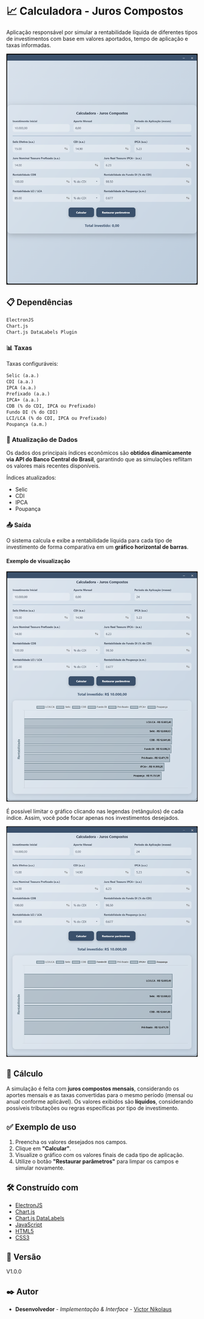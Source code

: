 
# 📈 Calculadora - Juros Compostos

Aplicação responsável por simular a rentabilidade líquida de diferentes tipos de investimentos com base em valores aportados, tempo de aplicação e taxas informadas.

<img src="./_imgs/exemplo_aplicacao.png" alt="Aplicacao" width="700"/>

## 📋 Dependências

```
ElectronJS
Chart.js
Chart.js DataLabels Plugin
```

### 📊 Taxas

Taxas configuráveis:

```
Selic (a.a.)
CDI (a.a.)
IPCA (a.a.)
Prefixado (a.a.)
IPCA+ (a.a.)
CDB (% do CDI, IPCA ou Prefixado)
Fundo DI (% do CDI)
LCI/LCA (% do CDI, IPCA ou Prefixado)
Poupança (a.m.)
```

### 🔄 Atualização de Dados

Os dados dos principais índices econômicos são **obtidos dinamicamente via API do Banco Central do Brasil**, garantindo que as simulações reflitam os valores mais recentes disponíveis.

Índices atualizados:

- Selic  
- CDI  
- IPCA  
- Poupança 

### 📤 Saída

O sistema calcula e exibe a rentabilidade líquida para cada tipo de investimento de forma comparativa em um **gráfico horizontal de barras**.

#### Exemplo de visualização

<img src="./_imgs/exemplo_grafico.png" alt="Gráfico" width="600"/>

É possível limitar o gráfico clicando nas legendas (retângulos) de cada índice. Assim, você pode focar apenas nos investimentos desejados.

<img src="./_imgs/exemplo_grafico_filtrado.png" alt="Gráfico Filtrado" width="600"/>

## 🧮 Cálculo

A simulação é feita com **juros compostos mensais**, considerando os aportes mensais e as taxas convertidas para o mesmo período (mensal ou anual conforme aplicável). Os valores exibidos são **líquidos**, considerando possíveis tributações ou regras específicas por tipo de investimento.

## ✅ Exemplo de uso

1. Preencha os valores desejados nos campos.
2. Clique em **"Calcular"**.
3. Visualize o gráfico com os valores finais de cada tipo de aplicação.
4. Utilize o botão **"Restaurar parâmetros"** para limpar os campos e simular novamente.

## 🛠️ Construído com

* [ElectronJS](https://www.electronjs.org/pt/)
* [Chart.js](https://www.chartjs.org/)
* [Chart.js DataLabels](https://chartjs-plugin-datalabels.netlify.app/)
* [JavaScript](https://developer.mozilla.org/en-US/docs/Web/JavaScript)
* [HTML5](https://developer.mozilla.org/en-US/docs/Web/Guide/HTML/HTML5)
* [CSS3](https://developer.mozilla.org/en-US/docs/Web/CSS)

## 📌 Versão

V1.0.0

## ✒️ Autor

* **Desenvolvedor** - *Implementação & Interface* - [Victor Nikolaus](https://github.com/vnikolaus)
